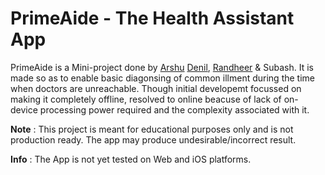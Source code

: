 # PrimeAide - The Health Assistant App

PrimeAide is a Mini-project done by [Arshu](https://github.com/arshupt) [Denil](https://github.com/tupio), [Randheer](https://github.com/randheerrrk) & Subash. It is made so as to enable basic diagonsing of common illment during the time when doctors are unreachable. Though initial developemt focussed on making it completely offline, resolved to online beacuse of lack of on-device processing power required and the complexity associated with it. 

**Note** : This project is meant for educational purposes only and is not production ready. The app may produce undesirable/incorrect result. 

**Info** : The App is not yet tested on Web and iOS platforms.

<!-- 
## Working

This app have primarily three components:

   1. Server

   This comrises of a flask instance which will use tensorflow to 

   2. Authentication
   3. Front-End

## Configruation

There aare some work that is need to be done for local deployment.

### FireBase Setup

    Crreate a new firebase project and create an app. Copy its `google-services.json` file into `android/app/src` and `GoogleService-Info.plist` to `ios/` folder.

### Port Forwarding

### Downloading models
    
    Download the following files and place it in the `api/models` folder:

    * fdgdf
    * dgfgdf

## Todo

There are many thingd that are to done to make this project a much more useablle. These include but not limited to:

* Improve the UI of the App
* Compile for iOS
* Fix Web App -->
